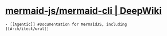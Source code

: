 # [mermaid-js/mermaid-cli | DeepWiki](https://deepwiki.com/mermaid-js/mermaid-cli)
	- [[Agentic]] #Documentation for MermaidJS, including [[Arch/itect/ural]]